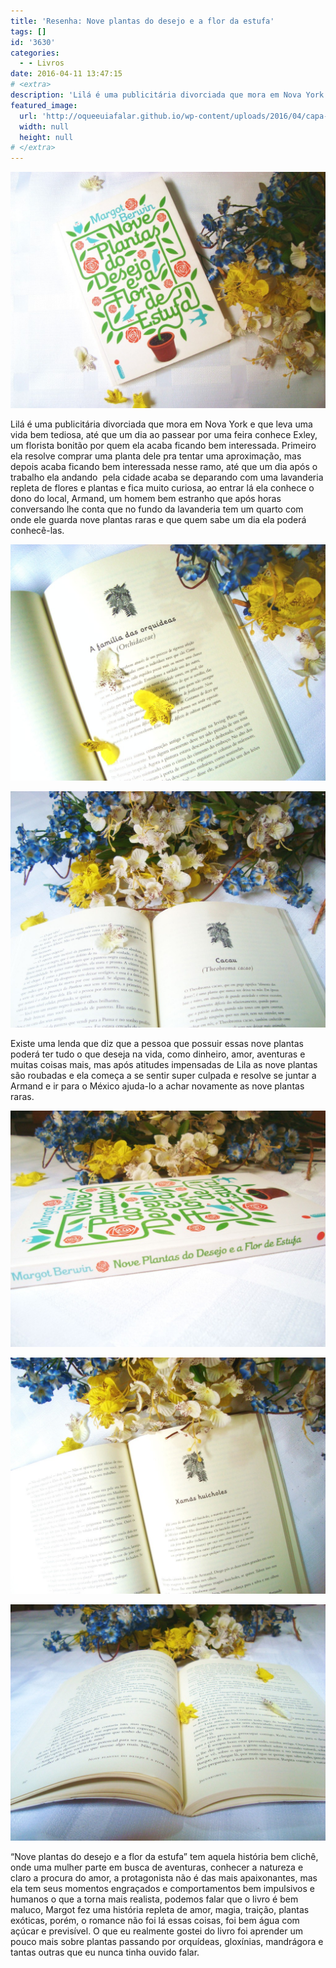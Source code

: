 ```yaml
---
title: 'Resenha: Nove plantas do desejo e a flor da estufa'
tags: []
id: '3630'
categories:
  - - Livros
date: 2016-04-11 13:47:15
# <extra>
description: 'Lilá é uma publicitária divorciada que mora em Nova York e que leva uma vida bem tediosa, até que um dia ao passear por uma feira conhece Exley, um florista bonitão por quem ela acaba ficando bem interessada. Primeiro ela resolve comprar uma planta dele pra tentar uma aproximação, mas depois acaba ficando bem interessada nesse ramo, até que um dia após o trabalho ela andando  pela cidade acaba se deparando com uma lavanderia repleta de flores e plantas e fica muito curiosa, ao entrar lá ela conhece o dono do local, Armand, um homem bem estranho que após horas conversando lhe conta que no fundo da lavanderia tem um quarto com onde ele guarda nove plantas raras e que quem sabe um dia ela poderá conhecê-las. Existe uma lenda que diz que a pessoa que possuir essas nove plantas &hellip;'
featured_image: 
  url: 'http://oqueeuiafalar.github.io/wp-content/uploads/2016/04/capa-do-livro-Nove-plantas-do-desejo-e-a-flor-da-estufa-1024x768.jpg'
  width: null
  height: null
# </extra>
---
```


[![Nove plantas do desejo e a flor da estufa - resumo](/wp-content/uploads/2016/04/capa-do-livro-Nove-plantas-do-desejo-e-a-flor-da-estufa-1024x768.jpg)](/wp-content/uploads/2016/04/capa-do-livro-Nove-plantas-do-desejo-e-a-flor-da-estufa.jpg)

Lilá é uma publicitária divorciada que mora em Nova York e que leva uma vida bem tediosa, até que um dia ao passear por uma feira conhece Exley, um florista bonitão por quem ela acaba ficando bem interessada. Primeiro ela resolve comprar uma planta dele pra tentar uma aproximação, mas depois acaba ficando bem interessada nesse ramo, até que um dia após o trabalho ela andando  pela cidade acaba se deparando com uma lavanderia repleta de flores e plantas e fica muito curiosa, ao entrar lá ela conhece o dono do local, Armand, um homem bem estranho que após horas conversando lhe conta que no fundo da lavanderia tem um quarto com onde ele guarda nove plantas raras e que quem sabe um dia ela poderá conhecê-las.

[![páginas do livro nove plantas do desejo e a flor da estufa](/wp-content/uploads/2016/04/resenha-nove-plantas-do-desejo-e-a-flor-da-estufa-1024x768.jpg)](/wp-content/uploads/2016/04/resenha-nove-plantas-do-desejo-e-a-flor-da-estufa.jpg)

[![resenha nove plantas do desejo e a flor da estufa](/wp-content/uploads/2016/04/Livro-Nove-plantas-do-desejo-e-a-flor-da-estufa-1024x768.jpg)](/wp-content/uploads/2016/04/Livro-Nove-plantas-do-desejo-e-a-flor-da-estufa.jpg)

Existe uma lenda que diz que a pessoa que possuir essas nove plantas poderá ter tudo o que deseja na vida, como dinheiro, amor, aventuras e muitas coisas mais, mas após atitudes impensadas de Lila as nove plantas são roubadas e ela começa a se sentir super culpada e resolve se juntar a Armand e ir para o México ajuda-lo a achar novamente as nove plantas raras.

[![resumo - nove plantas do desejo e a flor da estufa - livro ](/wp-content/uploads/2016/04/lombada-do-livro-nove-plantas-do-desejo-e-a-flor-da-estufa-1024x768.jpg)](/wp-content/uploads/2016/04/lombada-do-livro-nove-plantas-do-desejo-e-a-flor-da-estufa.jpg)

[![livro nove plantas do desejo e a flor da estufa](/wp-content/uploads/2016/04/nove-plantas-do-desejo-e-a-flor-da-estufa-resumo-do-livro-1024x768.jpg)](/wp-content/uploads/2016/04/nove-plantas-do-desejo-e-a-flor-da-estufa-resumo-do-livro.jpg)

[![resenha do livro - nove plantas do desejo e a flor da estufa](/wp-content/uploads/2016/04/Livro-nove-plantas-do-desejo-e-a-flor-da-estufa-resenha-1024x768.jpg)](/wp-content/uploads/2016/04/Livro-nove-plantas-do-desejo-e-a-flor-da-estufa-resenha.jpg)

“Nove plantas do desejo e a flor da estufa” tem aquela história bem clichê, onde uma mulher parte em busca de aventuras, conhecer a natureza e claro a procura do amor, a protagonista não é das mais apaixonantes, mas ela tem seus momentos engraçados e comportamentos bem impulsivos e humanos o que a torna mais realista, podemos falar que o livro é bem maluco, Margot fez uma história repleta de amor, magia, traição, plantas exóticas, porém, o romance não foi lá essas coisas, foi bem água com açúcar e previsível. O que eu realmente gostei do livro foi aprender um pouco mais sobre plantas passando por orquídeas, gloxínias, mandrágora e tantas outras que eu nunca tinha ouvido falar.
